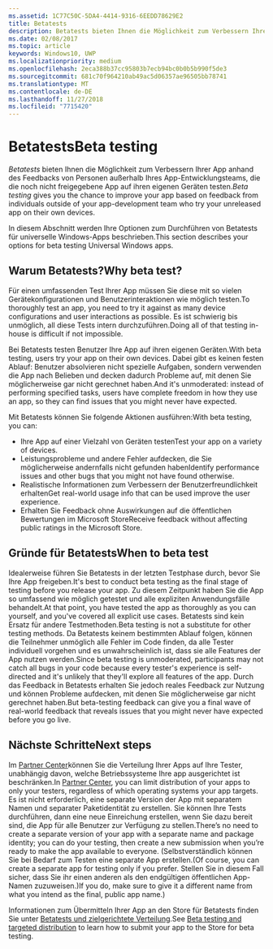 ```yaml
---
ms.assetid: 1C77C50C-5DA4-4414-9316-6EEDD78629E2
title: Betatests
description: Betatests bieten Ihnen die Möglichkeit zum Verbessern Ihrer App anhand des Feedbacks von Personen außerhalb Ihres App-Entwicklungsteams, die die noch nicht freigegebene App auf ihren eigenen Geräten testen.
ms.date: 02/08/2017
ms.topic: article
keywords: Windows10, UWP
ms.localizationpriority: medium
ms.openlocfilehash: 2eca388b37cc95803b7ecb94bc0b0b5b990f5de3
ms.sourcegitcommit: 681c70f964210ab49ac5d06357ae96505bb78741
ms.translationtype: MT
ms.contentlocale: de-DE
ms.lasthandoff: 11/27/2018
ms.locfileid: "7715420"
---
```

# <a name="beta-testing"></a><span data-ttu-id="b2e76-104">Betatests</span><span class="sxs-lookup"><span data-stu-id="b2e76-104">Beta testing</span></span>



<span data-ttu-id="b2e76-105">*Betatests* bieten Ihnen die Möglichkeit zum Verbessern Ihrer App anhand des Feedbacks von Personen außerhalb Ihres App-Entwicklungsteams, die die noch nicht freigegebene App auf ihren eigenen Geräten testen.</span><span class="sxs-lookup"><span data-stu-id="b2e76-105">*Beta testing* gives you the chance to improve your app based on feedback from individuals outside of your app-development team who try your unreleased app on their own devices.</span></span>

<span data-ttu-id="b2e76-106">In diesem Abschnitt werden Ihre Optionen zum Durchführen von Betatests für universelle Windows-Apps beschrieben.</span><span class="sxs-lookup"><span data-stu-id="b2e76-106">This section describes your options for beta testing Universal Windows apps.</span></span>

## <a name="why-beta-test"></a><span data-ttu-id="b2e76-107">Warum Betatests?</span><span class="sxs-lookup"><span data-stu-id="b2e76-107">Why beta test?</span></span>

<span data-ttu-id="b2e76-108">Für einen umfassenden Test Ihrer App müssen Sie diese mit so vielen Gerätekonfigurationen und Benutzerinteraktionen wie möglich testen.</span><span class="sxs-lookup"><span data-stu-id="b2e76-108">To thoroughly test an app, you need to try it against as many device configurations and user interactions as possible.</span></span> <span data-ttu-id="b2e76-109">Es ist schwierig bis unmöglich, all diese Tests intern durchzuführen.</span><span class="sxs-lookup"><span data-stu-id="b2e76-109">Doing all of that testing in-house is difficult if not impossible.</span></span>

<span data-ttu-id="b2e76-110">Bei Betatests testen Benutzer Ihre App auf ihren eigenen Geräten.</span><span class="sxs-lookup"><span data-stu-id="b2e76-110">With beta testing, users try your app on their own devices.</span></span> <span data-ttu-id="b2e76-111">Dabei gibt es keinen festen Ablauf: Benutzer absolvieren nicht spezielle Aufgaben, sondern verwenden die App nach Belieben und decken dadurch Probleme auf, mit denen Sie möglicherweise gar nicht gerechnet haben.</span><span class="sxs-lookup"><span data-stu-id="b2e76-111">And it's unmoderated: instead of performing specified tasks, users have complete freedom in how they use an app, so they can find issues that you might never have expected.</span></span>

<span data-ttu-id="b2e76-112">Mit Betatests können Sie folgende Aktionen ausführen:</span><span class="sxs-lookup"><span data-stu-id="b2e76-112">With beta testing, you can:</span></span>

-   <span data-ttu-id="b2e76-113">Ihre App auf einer Vielzahl von Geräten testen</span><span class="sxs-lookup"><span data-stu-id="b2e76-113">Test your app on a variety of devices.</span></span>
-   <span data-ttu-id="b2e76-114">Leistungsprobleme und andere Fehler aufdecken, die Sie möglicherweise andernfalls nicht gefunden haben</span><span class="sxs-lookup"><span data-stu-id="b2e76-114">Identify performance issues and other bugs that you might not have found otherwise.</span></span>
-   <span data-ttu-id="b2e76-115">Realistische Informationen zum Verbessern der Benutzerfreundlichkeit erhalten</span><span class="sxs-lookup"><span data-stu-id="b2e76-115">Get real-world usage info that can be used improve the user experience.</span></span>
-   <span data-ttu-id="b2e76-116">Erhalten Sie Feedback ohne Auswirkungen auf die öffentlichen Bewertungen im Microsoft Store</span><span class="sxs-lookup"><span data-stu-id="b2e76-116">Receive feedback without affecting public ratings in the Microsoft Store.</span></span>

## <a name="when-to-beta-test"></a><span data-ttu-id="b2e76-117">Gründe für Betatests</span><span class="sxs-lookup"><span data-stu-id="b2e76-117">When to beta test</span></span>

<span data-ttu-id="b2e76-118">Idealerweise führen Sie Betatests in der letzten Testphase durch, bevor Sie Ihre App freigeben.</span><span class="sxs-lookup"><span data-stu-id="b2e76-118">It's best to conduct beta testing as the final stage of testing before you release your app.</span></span> <span data-ttu-id="b2e76-119">Zu diesem Zeitpunkt haben Sie die App so umfassend wie möglich getestet und alle expliziten Anwendungsfälle behandelt.</span><span class="sxs-lookup"><span data-stu-id="b2e76-119">At that point, you have tested the app as thoroughly as you can yourself, and you've covered all explicit use cases.</span></span> <span data-ttu-id="b2e76-120">Betatests sind kein Ersatz für andere Testmethoden.</span><span class="sxs-lookup"><span data-stu-id="b2e76-120">Beta testing is not a substitute for other testing methods.</span></span> <span data-ttu-id="b2e76-121">Da Betatests keinem bestimmten Ablauf folgen, können die Teilnehmer unmöglich alle Fehler im Code finden, da alle Tester individuell vorgehen und es unwahrscheinlich ist, dass sie alle Features der App nutzen werden.</span><span class="sxs-lookup"><span data-stu-id="b2e76-121">Since beta testing is unmoderated, participants may not catch all bugs in your code because every tester's experience is self-directed and it's unlikely that they'll explore all features of the app.</span></span> <span data-ttu-id="b2e76-122">Durch das Feedback in Betatests erhalten Sie jedoch reales Feedback zur Nutzung und können Probleme aufdecken, mit denen Sie möglicherweise gar nicht gerechnet haben.</span><span class="sxs-lookup"><span data-stu-id="b2e76-122">But beta-testing feedback can give you a final wave of real-world feedback that reveals issues that you might never have expected before you go live.</span></span>

## <a name="next-steps"></a><span data-ttu-id="b2e76-123">Nächste Schritte</span><span class="sxs-lookup"><span data-stu-id="b2e76-123">Next steps</span></span>

<span data-ttu-id="b2e76-124">Im [Partner Center](https://partner.microsoft.com/dashboard)können Sie die Verteilung Ihrer Apps auf Ihre Tester, unabhängig davon, welche Betriebssysteme Ihre app ausgerichtet ist beschränken.</span><span class="sxs-lookup"><span data-stu-id="b2e76-124">In [Partner Center](https://partner.microsoft.com/dashboard), you can limit distribution of your apps to only your testers, regardless of which operating systems your app targets.</span></span> <span data-ttu-id="b2e76-125">Es ist nicht erforderlich, eine separate Version der App mit separatem Namen und separater Paketidentität zu erstellen. Sie können Ihre Tests durchführen, dann eine neue Einreichung erstellen, wenn Sie dazu bereit sind, die App für alle Benutzer zur Verfügung zu stellen.</span><span class="sxs-lookup"><span data-stu-id="b2e76-125">There’s no need to create a separate version of your app with a separate name and package identity; you can do your testing, then create a new submission when you’re ready to make the app available to everyone.</span></span> <span data-ttu-id="b2e76-126">(Selbstverständlich können Sie bei Bedarf zum Testen eine separate App erstellen.</span><span class="sxs-lookup"><span data-stu-id="b2e76-126">(Of course, you can create a separate app for testing only if you prefer.</span></span> <span data-ttu-id="b2e76-127">Stellen Sie in diesem Fall sicher, dass Sie ihr einen anderen als den endgültigen öffentlichen App-Namen zuzuweisen.)</span><span class="sxs-lookup"><span data-stu-id="b2e76-127">If you do, make sure to give it a different name from what you intend as the final, public app name.)</span></span>

<span data-ttu-id="b2e76-128">Informationen zum Übermitteln Ihrer App an den Store für Betatests finden Sie unter [Betatests und zielgerichtete Verteilung](../publish/beta-testing-and-targeted-distribution.md).</span><span class="sxs-lookup"><span data-stu-id="b2e76-128">See [Beta testing and targeted distribution](../publish/beta-testing-and-targeted-distribution.md) to learn how to submit your app to the Store for beta testing.</span></span>

 

 




